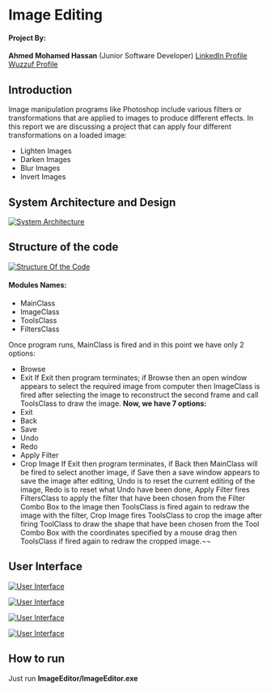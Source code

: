 # **Image Editing**



#### Project By: 
**Ahmed Mohamed Hassan** (Junior Software Developer)
[LinkedIn Profile](https://www.linkedin.com/in/ahmed-mohamed-128142105/ "LinkedIn Profile")
[Wuzzuf Profile](wuzzuf.net/me/Ahmed-Mohammed-34 "Wuzzuf Profile")


## Introduction
Image manipulation programs like Photoshop include various filters or transformations that are applied to images to produce different effects. In this report we are discussing a project that can apply four different transformations on a loaded image:
- Lighten Images
- Darken Images
- Blur Images
- Invert Images

## System Architecture and Design

[![System Architecture](http://i64.tinypic.com/2a6ngog.jpg "System Architecture")](http://i64.tinypic.com/2a6ngog.jpg "System Architecture")




## Structure of the code
[![Structure Of the Code](http://i66.tinypic.com/2cdzvd3.jpg "Structure Of the Code")](http://i66.tinypic.com/2cdzvd3.jpg "Structure Of the Code")
#### Modules Names:
- MainClass
- ImageClass
- ToolsClass
- FiltersClass

Once program runs, MainClass is fired and in this point we have only 2 options:
- Browse
- Exit
 If Exit then program terminates; if Browse then an open window appears to select the required image from computer then ImageClass is fired after selecting the image to reconstruct the second frame and call ToolsClass to draw the image.
**Now, we have 7 options:**
- Exit
- Back
- Save
- Undo
- Redo
- Apply Filter
- Crop Image
If Exit then program terminates, if Back then MainClass will be fired to select another image, if Save then a save window appears to save the image after editing, Undo is to reset the current editing of the image, Redo is to reset what Undo have been done, Apply Filter fires FiltersClass to apply the filter that have been chosen from the Filter Combo Box to the image then ToolsClass is fired again to redraw the image with the filter, Crop Image fires ToolsClass to crop the image after firing ToolClass to draw the shape that have been chosen from the Tool Combo Box with the coordinates specified by a mouse drag then ToolsClass if fired again to redraw the cropped image.¬¬

## User Interface


[![User Interface](http://i65.tinypic.com/2w6i6tx.jpg "User Interface")](http://i65.tinypic.com/2w6i6tx.jpg "User Interface")


[![User Interface](http://i64.tinypic.com/21c9hls.jpg "User Interface")](http://i64.tinypic.com/21c9hls.jpg "User Interface")


[![User Interface](http://i67.tinypic.com/1j4xag.jpg "User Interface")](http://i67.tinypic.com/1j4xag.jpg "User Interface")


[![User Interface](http://i64.tinypic.com/11j5etd.jpg "User Interface")](http://i64.tinypic.com/11j5etd.jpg "User Interface")


## How to run

Just run **ImageEditor/ImageEditor.exe**
